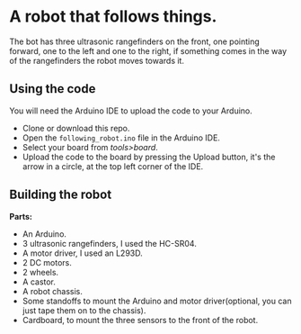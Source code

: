 # A robot that follows things.

The bot has three ultrasonic rangefinders on the front, one pointing forward,
one to the left and one to the right, if something comes in the way of the
rangefinders the robot moves towards it.

## Using the code
You will need the Arduino IDE to upload the code to your Arduino.

* Clone or download this repo.
* Open the `following_robot.ino` file in the Arduino IDE.
* Select your board from *tools>board*.
* Upload the code to the board by pressing the Upload button,
  it's the arrow in a circle, at the top left corner of the IDE.


## Building the robot

**Parts:**

* An Arduino.
* 3 ultrasonic rangefinders, I used the HC-SR04.
* A motor driver, I used an L293D.
* 2 DC motors.
* 2 wheels.
* A castor.
* A robot chassis.
* Some standoffs to mount the Arduino and motor driver(optional, you can just
  tape them on to the chassis).
* Cardboard, to mount the three sensors to the front of the robot.

